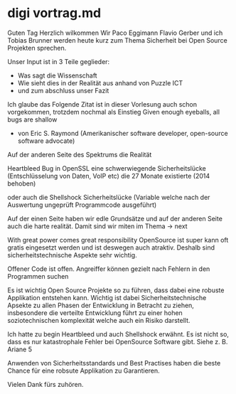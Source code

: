 # digi vortrag.md

Guten Tag
Herzlich wilkommen
Wir Paco Eggimann Flavio Gerber und ich Tobias Brunner werden heute kurz zum Thema Sicherheit bei Open Source Projekten sprechen. 

Unser Input ist in 3 Teile geglieder:
- Was sagt die Wissenschaft
- Wie sieht dies in der Realität aus anhand von Puzzle ICT
- und zum abschluss unser Fazit


Ich glaube das Folgende Zitat ist in dieser Vorlesung auch schon vorgekommen, trotzdem nochmal als Einstieg
Given enough eyeballs, all bugs are shallow
- von Eric S. Raymond (Amerikanischer software developer, open-source software advocate)

Auf der anderen Seite des Spektrums die Realität

Heartbleed Bug in OpenSSL eine schwerwiegende Sicherheitslücke (Entschlüsselung von Daten, VoIP etc) die 27 Monate existierte (2014 behoben)

oder auch die Shellshock Sicherheitslücke (Variable welche nach der Auswertung ungeprüft Programmcode ausgeführt)

Auf der einen Seite haben wir edle Grundsätze und auf der anderen Seite auch die harte realität. 
Damit sind wir miten im Thema 
-> next


With great power comes great responsibility
OpenSource ist super kann oft gratis eingesetzt werden und ist deswegen auch atraktiv. 
Deshalb sind sicherheitstechnische Aspekte sehr wichtig.

Offener Code ist offen. Angreiffer können gezielt nach Fehlern in den Programmen suchen

Es ist wichtig Open Source Projekte so zu führen, dass dabei eine robuste Applikation entstehen kann. Wichtig ist dabei Sicherheitstechnische Apsekte zu allen Phasen der Entwicklung in Betracht zu ziehen, insbesondere die verteilte Entwicklung führt zu einer hohen soziotechnischen komplexität welche auch ein Risiko darstellt.

Ich hatte zu begin Heartbleed und auch Shellshock erwähnt. Es ist nicht so, dass es nur katastrophale Fehler bei OpenSource Software gibt. Siehe z. B. Ariane 5 

Anwenden von Sicherheitsstandards und Best Practises haben die beste Chance für eine robsute Applikation zu Garantieren. 

Vielen Dank fürs zuhören.